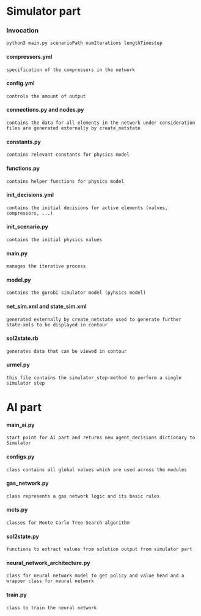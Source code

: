 # Simulator part
### Invocation
    python3 main.py scenarioPath numIterations lengthTimestep

#### compressors.yml
    specification of the compressors in the network

#### config.yml
    controls the amount of output

#### connections.py and nodes.py
    contains the data for all elements in the network under consideration
    files are generated externally by create_netstate

#### constants.py
    contains relevant constants for physics model

#### functions.py
    contains helper functions for physics model

#### init_decisions.yml
    contains the initial decisions for active elements (valves, compressors, ...)

#### init_scenario.py
    contains the initial physics values

#### main.py
    manages the iterative process

#### model.py
    contains the gurobi simulator model (pyhsics model)

#### net_sim.xml and state_sim.xml
    generated externally by create_netstate used to generate further state-xmls to be displayed in contour

#### sol2state.rb
    generates data that can be viewed in contour

#### urmel.py
    this file contains the simulator_step-method to perform a single simulator step

# AI part

#### main_ai.py
    start point for AI part and returns new agent_decisions dictionary to Simulator

#### configs.py
    class contains all global values which are used across the modules

#### gas_network.py
    class represents a gas network logic and its basic rules

#### mcts.py
    classes for Monte Carlo Tree Search algorithm

#### sol2state.py
    functions to extract values from solution output from simulator part

#### neural_network_architecture.py
    class for neural network model to get policy and value head and a wrapper class for neural network

#### train.py
    class to train the neural network
